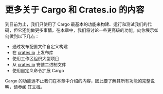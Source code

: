 # 更多关于 Cargo 和 Crates.io 的内容

到目前为止，我们只使用了 Cargo 最基本的功能来构建、运行和测试我们的代码，但它还能做更多事情。在本章中，我们将讨论一些更高级的功能，向你展示如何做到以下几点：

- 通过发布配置文件自定义构建
- 在 [crates.io](https://crates.io/) 上发布库
- 使用工作区组织大型项目
- 从 [crates.io](https://crates.io/) 安装二进制文件
- 使用自定义命令扩展 Cargo

Cargo 的功能远不止我们在本章中介绍的内容，因此要了解其所有功能的完整说明，请参阅 [其文档](https://doc.rust-lang.org/cargo/)。